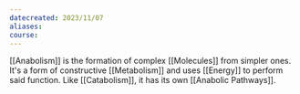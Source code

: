 ```yaml
---
datecreated: 2023/11/07
aliases: 
course:
---
```

[[Anabolism]] is the formation of complex [[Molecules]] from simpler ones. It's a form of constructive [[Metabolism]] and uses [[Energy]] to perform said function. Like [[Catabolism]], it has its own [[Anabolic Pathways]].  